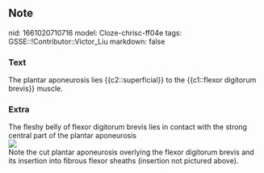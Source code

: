 ## Note
nid: 1661020710716
model: Cloze-chrisc-ff04e
tags: GSSE::!Contributor::Victor_Liu
markdown: false

### Text
The plantar aponeurosis lies {{c2::superficial}} to the {{c1::flexor digitorum brevis}} muscle.

### Extra
<div>
  The fleshy belly of flexor digitorum brevis lies in contact with
  the strong central part of the plantar aponeurosis
</div><img src=
"paste-f51956bca0ac0d003f5fb757975164075c189686.jpg">
<div>
  Note the cut plantar aponeurosis overlying the flexor digitorum
  brevis and its insertion into fibrous flexor sheaths (insertion
  not pictured above).
</div>
